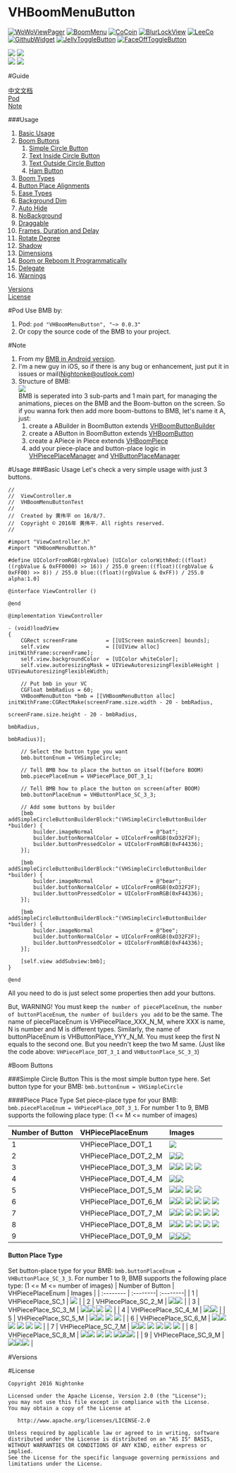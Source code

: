 # VHBoomMenuButton 

[![WoWoViewPager](https://github.com/Nightonke/WoWoViewPager/blob/master/app/src/main/res/mipmap-hdpi/ic_launcher.png?raw=true)](https://github.com/Nightonke/WoWoViewPager)
[![BoomMenu](https://github.com/Nightonke/BoomMenu/blob/master/app/src/main/res/mipmap-hdpi/ic_launcher.png?raw=true)](https://github.com/Nightonke/BoomMenu)
[![CoCoin](https://github.com/Nightonke/CoCoin/blob/master/app/src/main/res/mipmap-hdpi/ic_launcher.png?raw=true)](https://github.com/Nightonke/CoCoin)
[![BlurLockView](https://github.com/Nightonke/BlurLockView/blob/master/app/src/main/res/mipmap-hdpi/ic_launcher.png?raw=true)](https://github.com/Nightonke/BlurLockView)
[![LeeCo](https://github.com/Nightonke/LeeCo/blob/master/app/src/main/res/mipmap-hdpi/ic_launcher.png?raw=true)](https://github.com/Nightonke/LeeCo)
[![GithubWidget](https://github.com/Nightonke/GithubWidget/blob/master/app/src/main/res/mipmap-hdpi/ic_launcher.png?raw=true)](https://github.com/Nightonke/GithubWidget)
[![JellyToggleButton](https://github.com/Nightonke/JellyToggleButton/blob/master/app/src/main/res/mipmap-hdpi/ic_launcher.png?raw=true)](https://github.com/Nightonke/JellyToggleButton)
[![FaceOffToggleButton](https://github.com/Nightonke/FaceOffToggleButton/blob/master/app/src/main/res/mipmap-hdpi/ic_launcher.png?raw=true)](https://github.com/Nightonke/FaceOffToggleButton)

![](https://github.com/Nightonke/VHBoomMenuButton/blob/master/VHBoomMenuButtonPictures/Gif_0.gif?raw=true)
![](https://github.com/Nightonke/VHBoomMenuButton/blob/master/VHBoomMenuButtonPictures/Gif_1.gif?raw=true)  
![](https://github.com/Nightonke/VHBoomMenuButton/blob/master/VHBoomMenuButtonPictures/Gif_2.gif?raw=true)
![](https://github.com/Nightonke/VHBoomMenuButton/blob/master/VHBoomMenuButtonPictures/Gif_3.gif?raw=true)  

#Guide

[中文文档]()  
[Pod]()  
[Note]()

###Usage
1. [Basic Usage]()
2. [Boom Buttons]()
    1. [Simple Circle Button]()
    2. [Text Inside Circle Button]()
    3. [Text Outside Circle Button]()
    4. [Ham Button]()
3. [Boom Types]()
4. [Button Place Alignments]()
5. [Ease Types]()
6. [Background Dim]()
7. [Auto Hide]()
8. [NoBackground]()
9. [Draggable]()
10. [Frames, Duration and Delay]()
11. [Rotate Degree]()
12. [Shadow]()
13. [Dimensions]()
14. [Boom or Reboom It Programmatically]()
15. [Delegate]()
16. [Warnings]()

[Versions]()  
[License]()

#Pod
Use BMB by:  

1. Pod: ```pod "VHBoomMenuButton", "~> 0.0.3"``` 
2. Or copy the source code of the BMB to your project.

#Note
1. From my [BMB in Android version](https://github.com/Nightonke/BoomMenu). 
2. I'm a new guy in iOS, so if there is any bug or enhancement, just put it in issues or mail(Nightonke@outlook.com)
3. Structure of BMB:  
    ![](https://github.com/Nightonke/VHBoomMenuButton/blob/master/VHBoomMenuButtonPictures/structure.png?raw=true)  
    BMB is seperated into 3 sub-parts and 1 main part, for managing the animations, pieces on the BMB and the Boom-button on the screen. So if you wanna fork then add more boom-buttons to BMB, let's name it A, just:
    1. create a ABuilder in BoomButton extends [VHBoomButtonBuilder](https://github.com/Nightonke/VHBoomMenuButton/blob/master/VHBoomMenuButton/BoomButton/VHBoomButtonBuilder.h)
    2. create a AButton in BoomButton extends [VHBoomButton](https://github.com/Nightonke/VHBoomMenuButton/blob/master/VHBoomMenuButton/BoomButton/VHBoomButton.h)
    3. create a APiece in Piece extends [VHBoomPiece](https://github.com/Nightonke/VHBoomMenuButton/blob/master/VHBoomMenuButton/Piece/VHBoomPiece.h)
    4. add your piece-place and button-place logic in [VHPiecePlaceManager](https://github.com/Nightonke/VHBoomMenuButton/blob/master/VHBoomMenuButton/Piece/VHPiecePlaceManager.h) and [VHButtonPlaceManager](https://github.com/Nightonke/VHBoomMenuButton/blob/master/VHBoomMenuButton/BoomButton/VHButtonPlaceManager.h)

#Usage
###Basic Usage
Let's check a very simple usage with just 3 buttons.  
```
//
//  ViewController.m
//  VHBoomMenuButtonTest
//
//  Created by 黄伟平 on 16/8/7.
//  Copyright © 2016年 黄伟平. All rights reserved.
//

#import "ViewController.h"
#import "VHBoomMenuButton.h"

#define UIColorFromRGB(rgbValue) [UIColor colorWithRed:((float)((rgbValue & 0xFF0000) >> 16)) / 255.0 green:((float)((rgbValue & 0xFF00) >> 8)) / 255.0 blue:((float)(rgbValue & 0xFF)) / 255.0 alpha:1.0]

@interface ViewController ()

@end

@implementation ViewController

- (void)loadView
{
    CGRect screenFrame         = [[UIScreen mainScreen] bounds];
    self.view                  = [[UIView alloc] initWithFrame:screenFrame];
    self.view.backgroundColor  = [UIColor whiteColor];
    self.view.autoresizingMask = UIViewAutoresizingFlexibleHeight | UIViewAutoresizingFlexibleWidth;
    
    // Put bmb in your VC
    CGFloat bmbRadius = 60;
    VHBoomMenuButton *bmb = [[VHBoomMenuButton alloc] initWithFrame:CGRectMake(screenFrame.size.width - 20 - bmbRadius,
                                                                               screenFrame.size.height - 20 - bmbRadius,
                                                                               bmbRadius,
                                                                               bmbRadius)];
    
    // Select the button type you want
    bmb.buttonEnum = VHSimpleCircle;
    
    // Tell BMB how to place the button on itself(before BOOM)
    bmb.piecePlaceEnum = VHPiecePlace_DOT_3_1;
    
    // Tell BMB how to place the button on screen(after BOOM)
    bmb.buttonPlaceEnum = VHButtonPlace_SC_3_3;
    
    // Add some buttons by builder
    [bmb addSimpleCircleButtonBuilderBlock:^(VHSimpleCircleButtonBuilder *builder) {
        builder.imageNormal                  = @"bat";
        builder.buttonNormalColor = UIColorFromRGB(0xD32F2F);
        builder.buttonPressedColor = UIColorFromRGB(0xF44336);
    }];
    
    [bmb addSimpleCircleButtonBuilderBlock:^(VHSimpleCircleButtonBuilder *builder) {
        builder.imageNormal                  = @"bear";
        builder.buttonNormalColor = UIColorFromRGB(0xD32F2F);
        builder.buttonPressedColor = UIColorFromRGB(0xF44336);
    }];
    
    [bmb addSimpleCircleButtonBuilderBlock:^(VHSimpleCircleButtonBuilder *builder) {
        builder.imageNormal                  = @"bee";
        builder.buttonNormalColor = UIColorFromRGB(0xD32F2F);
        builder.buttonPressedColor = UIColorFromRGB(0xF44336);
    }];
    
    [self.view addSubview:bmb];
}

@end

```

All you need to do is just select some properties then add your buttons.  

But, WARNING! You must keep ```the number of piecePlaceEnum```, ```the number of buttonPlaceEnum```, ```the number of builders you add``` to be the same. The name of piecePlaceEnum is VHPiecePlace_XXX_N_M, where XXX is name, N is number and M is different types. Similarly, the name of buttonPlaceEnum is VHButtonPlace_YYY_N_M. You must keep the first N equals to the second one. But you needn't keep the two M same. (Just like the code above: ```VHPiecePlace_DOT_3_1``` and ```VHButtonPlace_SC_3_3```)

#Boom Buttons

###Simple Circle Button
This is the most simple button type here. Set button type for your BMB: ```bmb.buttonEnum = VHSimpleCircle```

####Piece Place Type
Set piece-place type for your BMB: ```bmb.piecePlaceEnum = VHPiecePlace_DOT_3_1```. For number 1 to 9, BMB supports the following place type: (1 <= M <= number of images)   

| Number of Button | VHPiecePlaceEnum | Images |
| :-------- | :--------| :--------|
| 1  | VHPiecePlace\_DOT\_1 | ![](https://github.com/Nightonke/VHBoomMenuButton/blob/master/VHBoomMenuButtonPictures/DOT_1.png?raw=true) | 
| 2  | VHPiecePlace\_DOT\_2\_M | ![](https://github.com/Nightonke/VHBoomMenuButton/blob/master/VHBoomMenuButtonPictures/DOT_2_1.png?raw=true)![](https://github.com/Nightonke/VHBoomMenuButton/blob/master/VHBoomMenuButtonPictures/DOT_2_2.png?raw=true) | 
| 3  | VHPiecePlace\_DOT\_3\_M | ![](https://github.com/Nightonke/VHBoomMenuButton/blob/master/VHBoomMenuButtonPictures/DOT_3_1.png?raw=true)![](https://github.com/Nightonke/VHBoomMenuButton/blob/master/VHBoomMenuButtonPictures/DOT_3_2.png?raw=true) ![](https://github.com/Nightonke/VHBoomMenuButton/blob/master/VHBoomMenuButtonPictures/DOT_3_3.png?raw=true) ![](https://github.com/Nightonke/VHBoomMenuButton/blob/master/VHBoomMenuButtonPictures/DOT_3_4.png?raw=true) | 
| 4  | VHPiecePlace\_DOT\_4\_M | ![](https://github.com/Nightonke/VHBoomMenuButton/blob/master/VHBoomMenuButtonPictures/DOT_4_1.png?raw=true)![](https://github.com/Nightonke/VHBoomMenuButton/blob/master/VHBoomMenuButtonPictures/DOT_4_2.png?raw=true) | 
| 5  | VHPiecePlace\_DOT\_5\_M | ![](https://github.com/Nightonke/VHBoomMenuButton/blob/master/VHBoomMenuButtonPictures/DOT_5_1.png?raw=true)![](https://github.com/Nightonke/VHBoomMenuButton/blob/master/VHBoomMenuButtonPictures/DOT_5_2.png?raw=true) ![](https://github.com/Nightonke/VHBoomMenuButton/blob/master/VHBoomMenuButtonPictures/DOT_5_3.png?raw=true) ![](https://github.com/Nightonke/VHBoomMenuButton/blob/master/VHBoomMenuButtonPictures/DOT_5_4.png?raw=true) |
| 6  | VHPiecePlace\_DOT\_6\_M | ![](https://github.com/Nightonke/VHBoomMenuButton/blob/master/VHBoomMenuButtonPictures/DOT_6_1.png?raw=true)![](https://github.com/Nightonke/VHBoomMenuButton/blob/master/VHBoomMenuButtonPictures/DOT_6_2.png?raw=true) ![](https://github.com/Nightonke/VHBoomMenuButton/blob/master/VHBoomMenuButtonPictures/DOT_6_3.png?raw=true) ![](https://github.com/Nightonke/VHBoomMenuButton/blob/master/VHBoomMenuButtonPictures/DOT_6_4.png?raw=true)  ![](https://github.com/Nightonke/VHBoomMenuButton/blob/master/VHBoomMenuButtonPictures/DOT_6_5.png?raw=true)  ![](https://github.com/Nightonke/VHBoomMenuButton/blob/master/VHBoomMenuButtonPictures/DOT_6_6.png?raw=true) |
| 7  | VHPiecePlace\_DOT\_7\_M | ![](https://github.com/Nightonke/VHBoomMenuButton/blob/master/VHBoomMenuButtonPictures/DOT_7_1.png?raw=true)![](https://github.com/Nightonke/VHBoomMenuButton/blob/master/VHBoomMenuButtonPictures/DOT_7_2.png?raw=true) ![](https://github.com/Nightonke/VHBoomMenuButton/blob/master/VHBoomMenuButtonPictures/DOT_7_3.png?raw=true) ![](https://github.com/Nightonke/VHBoomMenuButton/blob/master/VHBoomMenuButtonPictures/DOT_7_4.png?raw=true)  ![](https://github.com/Nightonke/VHBoomMenuButton/blob/master/VHBoomMenuButtonPictures/DOT_7_5.png?raw=true)  ![](https://github.com/Nightonke/VHBoomMenuButton/blob/master/VHBoomMenuButtonPictures/DOT_7_6.png?raw=true) |
| 8  | VHPiecePlace\_DOT\_8\_M | ![](https://github.com/Nightonke/VHBoomMenuButton/blob/master/VHBoomMenuButtonPictures/DOT_8_1.png?raw=true)![](https://github.com/Nightonke/VHBoomMenuButton/blob/master/VHBoomMenuButtonPictures/DOT_8_2.png?raw=true) ![](https://github.com/Nightonke/VHBoomMenuButton/blob/master/VHBoomMenuButtonPictures/DOT_8_3.png?raw=true) ![](https://github.com/Nightonke/VHBoomMenuButton/blob/master/VHBoomMenuButtonPictures/DOT_8_4.png?raw=true)  ![](https://github.com/Nightonke/VHBoomMenuButton/blob/master/VHBoomMenuButtonPictures/DOT_8_5.png?raw=true)  ![](https://github.com/Nightonke/VHBoomMenuButton/blob/master/VHBoomMenuButtonPictures/DOT_8_6.png?raw=true) |
| 9  | VHPiecePlace\_DOT\_9\_M | ![](https://github.com/Nightonke/VHBoomMenuButton/blob/master/VHBoomMenuButtonPictures/DOT_9_1.png?raw=true)![](https://github.com/Nightonke/VHBoomMenuButton/blob/master/VHBoomMenuButtonPictures/DOT_9_2.png?raw=true)![](https://github.com/Nightonke/VHBoomMenuButton/blob/master/VHBoomMenuButtonPictures/DOT_9_3.png?raw=true) | 

#### Button Place Type
Set button-place type for your BMB: ```bmb.buttonPlaceEnum = VHButtonPlace_SC_3_3```. For number 1 to 9, BMB supports the following place type: (1 <= M <= number of images) 
| Number of Button | VHPiecePlaceEnum | Images |
| :-------- | :--------| :--------|
| 1  | VHPiecePlace\_SC\_1 | ![](https://github.com/Nightonke/VHBoomMenuButton/blob/master/VHBoomMenuButtonPictures/SC_1.png?raw=true) | 
| 2  | VHPiecePlace\_SC\_2\_M | ![](https://github.com/Nightonke/VHBoomMenuButton/blob/master/VHBoomMenuButtonPictures/SC_2_1.png?raw=true)![](https://github.com/Nightonke/VHBoomMenuButton/blob/master/VHBoomMenuButtonPictures/SC_2_2.png?raw=true) | 
| 3  | VHPiecePlace\_SC\_3\_M | ![](https://github.com/Nightonke/VHBoomMenuButton/blob/master/VHBoomMenuButtonPictures/SC_3_1.png?raw=true)![](https://github.com/Nightonke/VHBoomMenuButton/blob/master/VHBoomMenuButtonPictures/SC_3_2.png?raw=true) ![](https://github.com/Nightonke/VHBoomMenuButton/blob/master/VHBoomMenuButtonPictures/SC_3_3.png?raw=true) ![](https://github.com/Nightonke/VHBoomMenuButton/blob/master/VHBoomMenuButtonPictures/SC_3_4.png?raw=true) | 
| 4  | VHPiecePlace\_SC\_4\_M | ![](https://github.com/Nightonke/VHBoomMenuButton/blob/master/VHBoomMenuButtonPictures/SC_4_1.png?raw=true)![](https://github.com/Nightonke/VHBoomMenuButton/blob/master/VHBoomMenuButtonPictures/SC_4_2.png?raw=true) | 
| 5  | VHPiecePlace\_SC\_5\_M | ![](https://github.com/Nightonke/VHBoomMenuButton/blob/master/VHBoomMenuButtonPictures/SC_5_1.png?raw=true)![](https://github.com/Nightonke/VHBoomMenuButton/blob/master/VHBoomMenuButtonPictures/SC_5_2.png?raw=true) ![](https://github.com/Nightonke/VHBoomMenuButton/blob/master/VHBoomMenuButtonPictures/SC_5_3.png?raw=true) ![](https://github.com/Nightonke/VHBoomMenuButton/blob/master/VHBoomMenuButtonPictures/SC_5_4.png?raw=true) |
| 6  | VHPiecePlace\_SC\_6\_M | ![](https://github.com/Nightonke/VHBoomMenuButton/blob/master/VHBoomMenuButtonPictures/SC_6_1.png?raw=true)![](https://github.com/Nightonke/VHBoomMenuButton/blob/master/VHBoomMenuButtonPictures/SC_6_2.png?raw=true) ![](https://github.com/Nightonke/VHBoomMenuButton/blob/master/VHBoomMenuButtonPictures/SC_6_3.png?raw=true) ![](https://github.com/Nightonke/VHBoomMenuButton/blob/master/VHBoomMenuButtonPictures/SC_6_4.png?raw=true)  ![](https://github.com/Nightonke/VHBoomMenuButton/blob/master/VHBoomMenuButtonPictures/SC_6_5.png?raw=true)  ![](https://github.com/Nightonke/VHBoomMenuButton/blob/master/VHBoomMenuButtonPictures/SC_6_6.png?raw=true) |
| 7  | VHPiecePlace\_SC\_7\_M | ![](https://github.com/Nightonke/VHBoomMenuButton/blob/master/VHBoomMenuButtonPictures/SC_7_1.png?raw=true)![](https://github.com/Nightonke/VHBoomMenuButton/blob/master/VHBoomMenuButtonPictures/SC_7_2.png?raw=true) ![](https://github.com/Nightonke/VHBoomMenuButton/blob/master/VHBoomMenuButtonPictures/SC_7_3.png?raw=true) ![](https://github.com/Nightonke/VHBoomMenuButton/blob/master/VHBoomMenuButtonPictures/SC_7_4.png?raw=true)  ![](https://github.com/Nightonke/VHBoomMenuButton/blob/master/VHBoomMenuButtonPictures/SC_7_5.png?raw=true)  ![](https://github.com/Nightonke/VHBoomMenuButton/blob/master/VHBoomMenuButtonPictures/SC_7_6.png?raw=true) |
| 8  | VHPiecePlace\_SC\_8\_M | ![](https://github.com/Nightonke/VHBoomMenuButton/blob/master/VHBoomMenuButtonPictures/SC_8_1.png?raw=true)![](https://github.com/Nightonke/VHBoomMenuButton/blob/master/VHBoomMenuButtonPictures/SC_8_2.png?raw=true) ![](https://github.com/Nightonke/VHBoomMenuButton/blob/master/VHBoomMenuButtonPictures/SC_8_3.png?raw=true) ![](https://github.com/Nightonke/VHBoomMenuButton/blob/master/VHBoomMenuButtonPictures/SC_8_4.png?raw=true)  ![](https://github.com/Nightonke/VHBoomMenuButton/blob/master/VHBoomMenuButtonPictures/SC_8_5.png?raw=true)![](https://github.com/Nightonke/VHBoomMenuButton/blob/master/VHBoomMenuButtonPictures/SC_8_6.png?raw=true)![](https://github.com/Nightonke/VHBoomMenuButton/blob/master/VHBoomMenuButtonPictures/SC_8_7.png?raw=true) |
| 9  | VHPiecePlace\_SC\_9\_M | ![](https://github.com/Nightonke/VHBoomMenuButton/blob/master/VHBoomMenuButtonPictures/SC_9_1.png?raw=true)![](https://github.com/Nightonke/VHBoomMenuButton/blob/master/VHBoomMenuButtonPictures/SC_9_2.png?raw=true)![](https://github.com/Nightonke/VHBoomMenuButton/blob/master/VHBoomMenuButtonPictures/SC_9_3.png?raw=true) | 

#Versions

#License

    Copyright 2016 Nightonke

    Licensed under the Apache License, Version 2.0 (the "License");
    you may not use this file except in compliance with the License.
    You may obtain a copy of the License at

       http://www.apache.org/licenses/LICENSE-2.0

    Unless required by applicable law or agreed to in writing, software
    distributed under the License is distributed on an "AS IS" BASIS,
    WITHOUT WARRANTIES OR CONDITIONS OF ANY KIND, either express or implied.
    See the License for the specific language governing permissions and
    limitations under the License.

